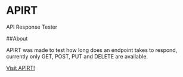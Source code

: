 # APIRT
API Response Tester

##About

APIRT was made to test how long does an endpoint takes to respond, currently only GET, POST, PUT and DELETE are available.

[Visit APIRT!](http://www.apirt.com)
